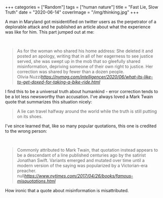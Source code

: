 +++
categories = ["Random"]
tags = ["human nature"]
title = "Fast Lie, Slow Truth"
date = "2020-06-14"
coverImage = "/img/thinking.jpg"
+++

A man in Maryland got misidentified on twitter users as the perpetrator of a deplorable attack and he published an article about what the experience was like for him. This part jumped out at me:
<!--more-->

<br>

<blockquote class="quoteback" data-title="What It’s Like to Get Doxed for Taking a Bike Ride" data-author="Olivia Nuzzi" cite="https://nymag.com/intelligencer/2020/06/what-its-like-to-get-doxed-for-taking-a-bike-ride.html">
As for the woman who shared his home address: She deleted it and posted an apology, writing that in all of her eagerness to see justice served, she was swept up in the mob that so gleefully shared misinformation, depriving someone of their own right to justice. Her correction was shared by fewer than a dozen people.
<footer>Olivia Nuzzi<cite><a href="https://nymag.com/intelligencer/2020/06/what-its-like-to-get-doxed-for-taking-a-bike-ride.html">https://nymag.com/intelligencer/2020/06/what-its-like-to-get-doxed-for-taking-a-bike-ride.html</a></cite></footer>
</blockquote><script note="" src="https://cdn.jsdelivr.net/gh/Blogger-Peer-Review/quotebacks@1/quoteback.js"></script>

I find this to be a universal truth about humankind - error correction tends to be a lot less newsworthy than accusation. I've always loved a Mark Twain quote that summarizes this situation nicely:

> A lie can travel halfway around the world while the truth is still putting on its shoes.

I've since learned that, like so many popular quotations, this one is credited to the wrong person:

<br>

<blockquote class="quoteback" data-title="That Wasn’t Mark Twain: How a Misquotation Is Born" data-author=""Niraj Chokshi cite="https://www.nytimes.com/2017/04/26/books/famous-misquotations.html">
Commonly attributed to Mark Twain, that quotation instead appears to be a descendant of a line published centuries ago by the satirist Jonathan Swift. Variants emerged and mutated over time until a modern version of the saying was popularized by a Victorian-era preacher.
<footer>null<cite><a href="https://www.nytimes.com/2017/04/26/books/famous-misquotations.html">https://www.nytimes.com/2017/04/26/books/famous-misquotations.html</a></cite></footer>
</blockquote><script note="" src="https://cdn.jsdelivr.net/gh/Blogger-Peer-Review/quotebacks@1/quoteback.js"></script>

How ironic that a quote about misinformation is misattributed.

